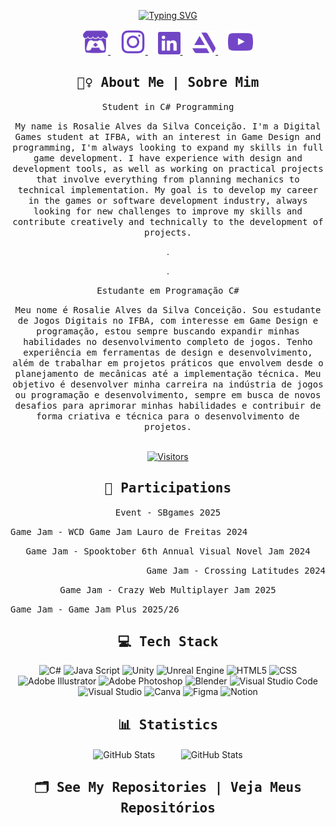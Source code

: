<p align="center"> <a href="https://git.io/typing-svg"><img src="https://readme-typing-svg.demolab.com?font=Fira+Code&duration=4000&pause=1000&color=7346C8&width=250&lines=Hi!+I'm++Rosalie+Alves" alt="Typing SVG" /></a>

<p align="center">
    <!-- itch.io -->
    <a href="https://rosalierar.itch.io">
        <img src="https://github.com/Rosalierar/Rosalierar/blob/main/Imagens/itch-io-svgrepo-com.svg" width="40" alt="Itch.io">
    </a>
    &nbsp;&nbsp;&nbsp;
    <!-- Instagram -->
    <a href="https://www.instagram.com/rosalierar">
        <img src="https://github.com/Rosalierar/Rosalierar/blob/main/Imagens/instagram-svgrepo-com.svg" width="40" alt="Instagram">
    </a>
    &nbsp;&nbsp;&nbsp;
    <!-- LinkedIn -->
    <a href="https://www.linkedin.com/in/rosalierar/">
        <img src="https://github.com/Rosalierar/Rosalierar/blob/main/Imagens/linkedin-svgrepo-com.svg" width="36" alt="LinkedIn">
    </a>
    &nbsp;&nbsp;&nbsp;
    <!-- ArtStation -->
    <a href="https://www.artstation.com/rosalierar">
        <img src="https://github.com/Rosalierar/Rosalierar/blob/main/Imagens/artstation-svgrepo-com.svg" width="37" alt="ArtStation">
    </a>
     &nbsp;&nbsp;&nbsp;
    <!-- Dev 
    <a href="https://dev.to/rosalierar">
        <img src="https://github.com/Rosalierar/Rosalierar/blob/main/Imagens/dev-to-svgrepo-com.svg" width="36" alt="Dev">
    </a>
    &nbsp;&nbsp;&nbsp;
    <!-- X 
    <a href="https://x.com/rosalierarr">
        <img src="https://github.com/Rosalierar/Rosalierar/blob/main/Imagens/twitter-round-svgrepo-com.svg" width="38" alt="X">
    </a>
    &nbsp;&nbsp;&nbsp;
    <!-- YouTube -->
    <a href="https://www.youtube.com/channel/UChJJAzAIiXRoGriK6DCIUWA">
        <img src="https://github.com/Rosalierar/Rosalierar/blob/main/Imagens/youtube-168-svgrepo-com.svg" width="40" alt="YouTube">
    </a>
</p>

<!-- sobre mim -->

<h2 align="center"> <samp> 🙋‍♀️ About Me | Sobre Mim </samp> </h2>
 <p align="center">  
  <samp> Student in C# Programming </samp> </p>
 <p align="center">   <samp> My name is Rosalie Alves da Silva Conceição. I'm a Digital Games student at IFBA, with an interest in Game Design and programming, I'm always looking to expand my skills in full game development. I have experience with design and development tools, as well as working on practical projects that involve everything from planning mechanics to technical implementation. My goal is to develop my career in the games or software development industry, always looking for new challenges to improve my skills and contribute creatively and technically to the development of projects.
      <p align="center"> . </samp> 
       <p align="center"> . </samp>
        <p align="center">  
  <samp> Estudante em Programação C# </samp> </p>
      <p align="center">
 <p align="center">   <samp> Meu nome é Rosalie Alves da Silva Conceição. Sou estudante de Jogos Digitais no IFBA, com interesse em Game Design e programação, estou sempre buscando expandir minhas habilidades no desenvolvimento completo de jogos. Tenho experiência em ferramentas de design e desenvolvimento, além de trabalhar em projetos práticos que envolvem desde o planejamento de mecânicas até a implementação técnica. Meu objetivo é desenvolver minha carreira na indústria de jogos ou programação e desenvolvimento, sempre em busca de novos desafios para aprimorar minhas habilidades e contribuir de forma criativa e técnica para o desenvolvimento de projetos. 
 </samp>
     <br> <br>
     
<p align="center">    <!-- 
   <a href="https://www.youtube.com/@rosalierar?sub_confirmation=1">
        <img 
            alt="youtube subscribers" 
            title="Inscreva-se no meu canal" 
            src="https://custom-icon-badges.demolab.com/youtube/channel/subscribers/UChJJAzAIiXRoGriK6DCIUWA?color=%23E05D44&label=Inscreva-se&logo=video&logoColor=white&style=for-the-badge&labelColor=CE4630"
        />
    </a>
    <a href="https://www.youtube.com/@rosalierar">
        <img 
            alt="youtube views" 
            title="Vizualizações no YouTube" 
            src="https://custom-icon-badges.demolab.com/youtube/channel/views/UChJJAzAIiXRoGriK6DCIUWA?color=%23E1AD0E&logo=eye&logoColor=white&style=for-the-badge&labelColor=C79600"
        />
    </a>  -->
    <!-- <a href="https://github.com/rosalierar?tab=repositories&sort=stargazers">
        <img 
            alt="Total de estrelas" 
            title="Total de estrelas GitHub" 
            src="https://custom-icon-badges.demolab.com/github/stars/rosalierar?color=55960c&style=for-the-badge&labelColor=488207&logo=star&label=estrelas"
        />
    </a>
   <a href="https://github.com/Rosalierar?tab=followers">
        <img 
            alt="Follows" 
            title="Me siga no GitHub" 
            src="https://custom-icon-badges.demolab.com/github/followers/rosalierar?color=236ad3&labelColor=1155ba&style=for-the-badge&logo=github&label=Seguidores&logoColor=white"
        />
    </a> -->
    <a href="https://github.com/Rosalierar">
        <img 
            alt="Visitors" 
            title="Visitors no GitHub" 
            src="https://komarev.com/ghpvc/?username=rosalierar&label=⚆_Visitors&color=666666&labelColor=00BFFF&style=for-the-badge&logo=github&logoColor=white" alt="Visualizações" alt="Visualizações"
        />
    </a>
</p>
</h1>

<h2 align="center"> <samp> 📝 Participations </samp> </h2>

<p align="center">
 <samp> 
  Event - SBgames 2025
<p align="Left">
  <samp> 
  Game Jam - WCD Game Jam Lauro de Freitas 2024
<p align="center">
 <samp> 
  Game Jam - Spooktober 6th Annual Visual Novel Jam 2024
<p align="right">
 <samp> 
  Game Jam - Crossing Latitudes 2024
  </samp> </p>
<p align="center">
 <samp> 
  Game Jam - Crazy Web Multiplayer Jam 2025
<p align="Left">
  <samp> 
  Game Jam - Game Jam Plus 2025/26

<h2 align="center"> <samp> 💻 Tech Stack </samp> </h2>

<!-- Badges from https://github.com/Ileriayo/markdown-badges -->
<p align="center">
    <a>
        <img src="https://img.shields.io/badge/c%23-%23239120.svg?style=for-the-badge&logo=csharp&logoColor=white" alt="C#"> 
        <img src="https://img.shields.io/badge/javascript-%23323330.svg?style=for-the-badge&logo=javascript&logoColor=%23F7DF1E" alt="Java Script">
        <img src="https://img.shields.io/badge/unity-%23000000.svg?style=for-the-badge&logo=unity&logoColor=white" alt="Unity"> 
        <img src="https://img.shields.io/badge/unrealengine-%23313131.svg?style=for-the-badge&logo=unrealengine&logoColor=white" alt="Unreal Engine">
        <img src="https://img.shields.io/badge/html5-%23E34F26.svg?style=for-the-badge&logo=html5&logoColor=white" alt="HTML5">
        <img src="https://img.shields.io/badge/css3-%231572B6.svg?style=for-the-badge&logo=css3&logoColor=white" alt="CSS">
        <img src="https://img.shields.io/badge/adobe%20illustrator-%23FF9A00.svg?style=for-the-badge&logo=adobe%20illustrator&logoColor=white" alt="Adobe Illustrator">
        <img src="https://img.shields.io/badge/adobe%20photoshop-%2331A8FF.svg?style=for-the-badge&logo=adobe%20photoshop&logoColor=white" alt="Adobe Photoshop"> 
        <img src="https://img.shields.io/badge/blender-%23F5792A.svg?style=for-the-badge&logo=blender&logoColor=white" alt="Blender"> 
        <img src="https://img.shields.io/badge/Visual%20Studio%20Code-0078d7.svg?style=for-the-badge&logo=visual-studio-code&logoColor=white" alt="Visual Studio Code"> 
        <img src="https://img.shields.io/badge/Visual%20Studio-5C2D91.svg?style=for-the-badge&logo=visual-studio&logoColor=white" alt="Visual Studio">
        <img src="https://img.shields.io/badge/Canva-%2300C4CC.svg?style=for-the-badge&logo=Canva&logoColor=white" alt="Canva"> 
        <img src="https://img.shields.io/badge/figma-%23F24E1E.svg?style=for-the-badge&logo=figma&logoColor=white" alt="Figma"> 
        <img src="https://img.shields.io/badge/Notion-%23000000.svg?style=for-the-badge&logo=notion&logoColor=white" alt="Notion"> 
</p>

<h2 align="center"> <samp> 📊 Statistics  </samp> </h2>

 <p align="center">
  <img 
    align="center" 
    alt="GitHub Stats" 
    height=150" 
    style="padding-right: 10px;" 
    src="https://github-readme-stats.vercel.app/api?username=rosalierar&show_icons=true&theme=tokyonight&include_all_commits=true&locale=pt-br" 
     />
     &nbsp;&nbsp;&nbsp;&nbsp;&nbsp;&nbsp;
   <img 
      align="center" 
      alt="GitHub Stats" 
      height="150" 
      src="https://github-readme-stats.vercel.app/api/top-langs/?username=rosalierar&theme=tokyonight&layout=compact&custom_title=Tecnologias&langs_count=9" 
  />
</p>

<h2 align="center"> <samp> 🗂️ See My Repositories | Veja Meus Repositórios </samp> </h2>
